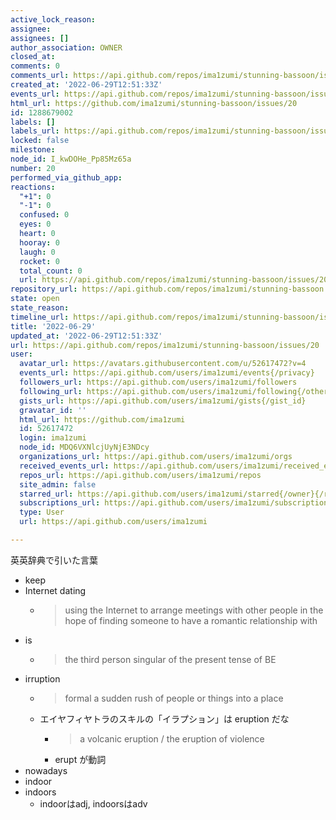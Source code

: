 ```yaml
---
active_lock_reason: 
assignee: 
assignees: []
author_association: OWNER
closed_at: 
comments: 0
comments_url: https://api.github.com/repos/ima1zumi/stunning-bassoon/issues/20/comments
created_at: '2022-06-29T12:51:33Z'
events_url: https://api.github.com/repos/ima1zumi/stunning-bassoon/issues/20/events
html_url: https://github.com/ima1zumi/stunning-bassoon/issues/20
id: 1288679002
labels: []
labels_url: https://api.github.com/repos/ima1zumi/stunning-bassoon/issues/20/labels{/name}
locked: false
milestone: 
node_id: I_kwDOHe_Pp85Mz65a
number: 20
performed_via_github_app: 
reactions:
  "+1": 0
  "-1": 0
  confused: 0
  eyes: 0
  heart: 0
  hooray: 0
  laugh: 0
  rocket: 0
  total_count: 0
  url: https://api.github.com/repos/ima1zumi/stunning-bassoon/issues/20/reactions
repository_url: https://api.github.com/repos/ima1zumi/stunning-bassoon
state: open
state_reason: 
timeline_url: https://api.github.com/repos/ima1zumi/stunning-bassoon/issues/20/timeline
title: '2022-06-29'
updated_at: '2022-06-29T12:51:33Z'
url: https://api.github.com/repos/ima1zumi/stunning-bassoon/issues/20
user:
  avatar_url: https://avatars.githubusercontent.com/u/52617472?v=4
  events_url: https://api.github.com/users/ima1zumi/events{/privacy}
  followers_url: https://api.github.com/users/ima1zumi/followers
  following_url: https://api.github.com/users/ima1zumi/following{/other_user}
  gists_url: https://api.github.com/users/ima1zumi/gists{/gist_id}
  gravatar_id: ''
  html_url: https://github.com/ima1zumi
  id: 52617472
  login: ima1zumi
  node_id: MDQ6VXNlcjUyNjE3NDcy
  organizations_url: https://api.github.com/users/ima1zumi/orgs
  received_events_url: https://api.github.com/users/ima1zumi/received_events
  repos_url: https://api.github.com/users/ima1zumi/repos
  site_admin: false
  starred_url: https://api.github.com/users/ima1zumi/starred{/owner}{/repo}
  subscriptions_url: https://api.github.com/users/ima1zumi/subscriptions
  type: User
  url: https://api.github.com/users/ima1zumi

---
```

英英辞典で引いた言葉

- keep
- Internet dating
    - > using the Internet to arrange meetings with other people in the hope of finding someone to have a romantic relationship with
- is
    - > the third person singular of the present tense of BE
- irruption
    - > formal a sudden rush of people or things into a place
    - エイヤフィヤトラのスキルの「イラプション」は eruption だな
        - > a volcanic eruption / the eruption of violence
        - erupt が動詞
- nowadays
- indoor
- indoors
    - indoorはadj, indoorsはadv